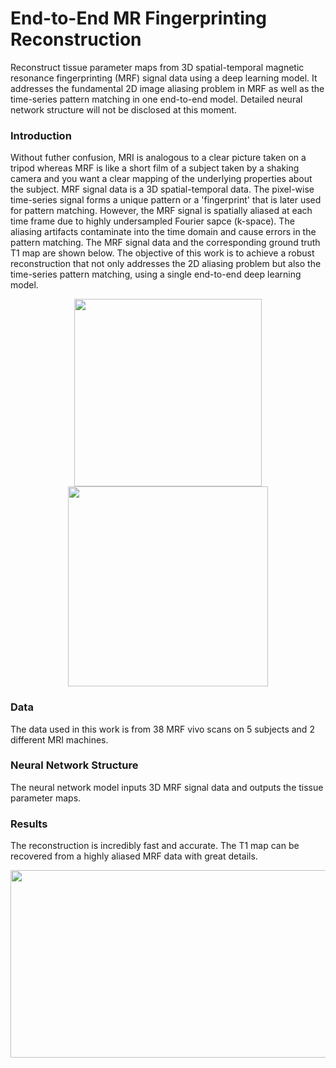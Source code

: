 # End-to-End MR Fingerprinting Reconstruction
Reconstruct tissue parameter maps from 3D spatial-temporal magnetic resonance fingerprinting (MRF) signal data using a deep learning model. It addresses the fundamental 2D image aliasing problem in MRF as well as the time-series pattern matching in one end-to-end model. Detailed neural network structure will not be disclosed at this moment.

### Introduction
Without futher confusion, MRI is analogous to a clear picture taken on a tripod whereas MRF is like a short film of a subject taken by a shaking camera and you want a clear mapping of the underlying properties about the subject. MRF signal data is a 3D spatial-temporal data. The pixel-wise time-series signal forms a unique pattern or a 'fingerprint' that is later used for pattern matching. However, the MRF signal is spatially aliased at each time frame due to highly undersampled Fourier sapce (k-space). The aliasing artifacts contaminate into the time domain and cause errors in the pattern matching. The MRF signal data and the corresponding ground truth T1 map are shown below. 
The objective of this work is to achieve a robust reconstruction that not only addresses the 2D aliasing problem but also the time-series pattern matching, using a single end-to-end deep learning model.

<p align="center">
<img src="https://github.com/mxf293/End-to-End_MR_Fingerprinting_Reconstruction/blob/master/pics/MRF_Signal.gif" width="300" height="300">
<img src="https://github.com/mxf293/End-to-End_MR_Fingerprinting_Reconstruction/blob/master/pics/Ground%20Truth%20T1%20Map.png" width="320" height="320">
</p>

### Data
The data used in this work is from 38 MRF vivo scans on 5 subjects and 2 different MRI machines.

### Neural Network Structure
The neural network model inputs 3D MRF signal data and outputs the tissue parameter maps. 

### Results
The reconstruction is incredibly fast and accurate. The T1 map can be recovered from a highly aliased MRF data with great details.
<p align="center">
<img src="https://github.com/mxf293/End-to-End_MR_Fingerprinting_Reconstruction/blob/master/pics/Recon%20T1%20-%20Ground%20Truth%20T1.png" width="600" height="300">
</p>



